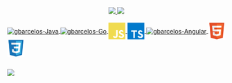 <div align="center">
  <a href="https://github.com/gbarcelos">
  <img height="180em" src="https://github-readme-stats.vercel.app/api?username=gbarcelos&show_icons=true&theme=merko&include_all_commits=true&count_private=true"/>
  <img height="180em" src="https://github-readme-stats.vercel.app/api/top-langs/?username=gbarcelos&layout=compact&langs_count=7&theme=merko"/>
</div>
<div style="display: inline_block">
  <br>
  

  
  <img align="center" alt="gbarcelos-Java" height="40" width="40" src="https://cdn.jsdelivr.net/gh/devicons/devicon/icons/java/java-original-wordmark.svg">
	
  <img align="center" alt="gbarcelos-Go" height="40" width="40" src="https://cdn.jsdelivr.net/gh/devicons/devicon/icons/go/go-original-wordmark.svg">
  
  <img align="center" alt="gbarcelos-Js" height="40" width="40" src="https://raw.githubusercontent.com/devicons/devicon/master/icons/javascript/javascript-plain.svg">
  
  <img align="center" alt="gbarcelos-Ts" height="40" width="40" src="https://raw.githubusercontent.com/devicons/devicon/master/icons/typescript/typescript-plain.svg">
  
  <img align="center" alt="gbarcelos-Angular" height="40" width="40" src="https://cdn.jsdelivr.net/gh/devicons/devicon/icons/angularjs/angularjs-original.svg">
  
  <img align="center" alt="gbarcelos-HTML" height="40" width="40" src="https://raw.githubusercontent.com/devicons/devicon/master/icons/html5/html5-original.svg">
  
  <img align="center" alt="gbarcelos-CSS" height="40" width="40" src="https://raw.githubusercontent.com/devicons/devicon/master/icons/css3/css3-original.svg">

</div>
  
  ##
 
<div> 
  <a href="https://www.linkedin.com/in/gbarcelos-fullstack-developer/" target="_blank">
	<img src="https://img.shields.io/badge/-LinkedIn-%230077B5?style=for-the-badge&logo=linkedin&logoColor=white" target="_blank">
  </a> 
</div>
